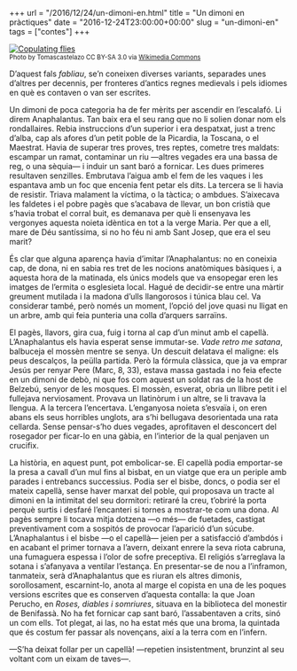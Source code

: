 +++
url = "/2016/12/24/un-dimoni-en.html"
title = "Un dimoni en pràctiques"
date = "2016-12-24T23:00:00+00:00"
slug = "un-dimoni-en"
tags = ["contes"]
+++

<a href="https://commons.wikimedia.org/wiki/File%3ACopulating_flies.jpg" title="By Tomascastelazo (Own work) [CC BY-SA 3.0 (http://creativecommons.org/licenses/by-sa/3.0)], via Wikimedia Commons"><img src="/uploads/2019/7870cde18e.jpg" alt="Copulating flies" /></a>  
<span style="font-size: 80%;">Photo by Tomascastelazo CC BY-SA 3.0 via <a href="https://commons.wikimedia.org/wiki/File%3ACopulating_flies.jpg" title="Copulating flies">Wikimedia Commons</a></span>

D’aquest fals *fabliau*, se’n coneixen diverses variants, separades unes d’altres per decennis, per fronteres d’antics regnes medievals i pels idiomes en què es contaven o van ser escrites.

Un dimoni de poca categoria ha de fer mèrits per ascendir en l’escalafó. Li direm Anaphalantus. Tan baix era el seu rang que no li solien donar nom els rondallaires. Rebia instruccions d’un superior i era despatxat, just a trenc d’alba, cap als afores d’un petit poble de la Picardia, la Toscana, o el Maestrat. Havia de superar tres proves, tres reptes, cometre tres maldats: escampar un ramat, contaminar un riu —altres vegades era una bassa de reg, o una sèquia— i induir un sant baró a fornicar. Les dues primeres resultaven senzilles. Embrutava l’aigua amb el fem de les vaques i les espantava amb un foc que encenia fent petar els dits. La tercera se li havia de resistir. Triava malament la víctima, o la tàctica; o ambdues. S’aixecava les faldetes i el pobre pagès que s’acabava de llevar, un bon cristià que s’havia trobat el corral buit, es demanava per què li ensenyava les vergonyes aquesta noieta idèntica en tot a la verge Maria. Per que a ell, mare de Déu santíssima, si no ho féu ni amb Sant Josep, que era el seu marit?

És clar que alguna aparença havia d’imitar l’Anaphalantus: no en coneixia cap, de dona, ni en sabia res tret de les nocions anatòmiques bàsiques i, a aquesta hora de la matinada, els únics models que va ensopegar eren les imatges de l’ermita o esglesieta local. Hagué de decidir-se entre una màrtir greument mutilada i la madona d’ulls llangorosos i túnica blau cel. Va considerar també, però només un moment, l’opció del jove quasi nu lligat en un arbre, amb qui feia punteria una colla d’arquers sarraïns.

El pagès, llavors, gira cua, fuig i torna al cap d’un minut amb el capellà. L’Anaphalantus els havia esperat sense immutar-se. *Vade retro me satana*, balbuceja el mossèn mentre se senya. Un descuit delatava el maligne: els peus descalços, la peülla partida. Però la fórmula clàssica, que ja va emprar Jesús per renyar Pere (Marc, 8, 33), estava massa gastada i no feia efecte en un dimoni de debò, ni que fos com aquest un soldat ras de la host de Belzebú, senyor de les mosques. El mossèn, esverat, obria un llibre petit i el fullejava nerviosament. Provava un llatinòrum i un altre, se li travava la llengua. A la tercera l’encertava. L’enganyosa noieta s’esvaïa i, on eren abans els seus horribles unglots, ara s’hi bellugava desorientada una rata cellarda. Sense pensar-s’ho dues vegades, aprofitaven el desconcert del rosegador per ficar-lo en una gàbia, en l’interior de la qual penjaven un crucifix.

La història, en aquest punt, pot embolicar-se. El capellà podia emportar-se la presa a cavall d’un mul fins al bisbat, en un viatge que era un periple amb parades i entrebancs successius. Podia ser el bisbe, doncs, o podia ser el mateix capellà, sense haver marxat del poble, qui proposava un tracte al dimoni en la intimitat del seu dormitori: retiraré la creu, t’obriré la porta perquè surtis i desfaré l’encanteri si tornes a mostrar-te com una dona. Al pagès sempre li tocava mitja dotzena —o més— de fuetades, castigat preventivament com a sospitós de provocar l’aparició d’un súcube. L’Anaphalantus i el bisbe —o el capellà— jeien per a satisfacció d’ambdós i en acabant el primer tornava a l’avern, deixant enrere la seva riota cabruna, una fumaguera espessa i l’olor de sofre preceptiva. El religiós s’arreglava la sotana i s’afanyava a ventilar l’estança. En presentar-se de nou a l’inframon, tanmateix, serà d’Anaphalantus que es riuran els altres dimonis, sorollosament, escarnint-lo, anota al marge el copista en una de les poques versions escrites que es conserven d’aquesta contalla: la que Joan Perucho, en *Roses, diables i somriures*, situava en la biblioteca del monestir de Benifassà. No ha fet fornicar cap sant baró, l’assabentaven a crits, sinó un com ells. Tot plegat, ai las, no ha estat més que una broma, la quintada que és costum fer passar als novençans, així a la terra com en l’infern.

—S’ha deixat follar per un capellà! —repetien insistentment, brunzint al seu voltant com un eixam de taves—.
